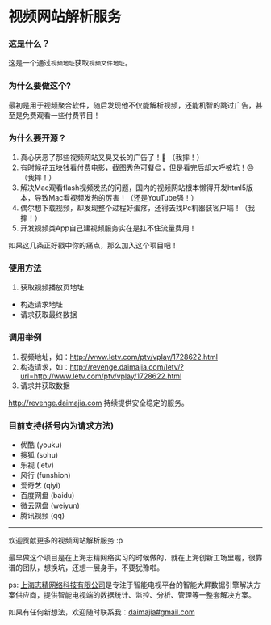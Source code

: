 视频网站解析服务
=======

### 这是什么？

这是一个通过`视频地址`获取`视频文件地址`。

### 为什么要做这个?

最初是用于视频聚合软件，随后发现他不仅能解析视频，还能机智的跳过广告，甚至是免费观看一些付费节目！

### 为什么要开源？

1.	真心厌恶了那些视频网站又臭又长的广告了！:triumph: （我摔！）
2.	有时候花五块钱看付费电影，截图秀色可餐:heart_eyes:，但是看完后却大呼被坑！:angry: （我摔！）
3.	解决Mac观看flash视频发热的问题，国内的视频网站根本懒得开发html5版本，导致Mac看视频发热的厉害！（还是YouTube强！）
4.	偶尔想下载视频，却发现整个过程好蛋疼，还得去找Pc机器装客户端！（我摔！）
3.	开发视频类App自己建视频服务实在是扛不住流量费用！

如果这几条正好戳中你的痛点，那么加入这个项目吧！


### 使用方法

1.	获取视频播放页地址
*	构造请求地址
*	请求获取最终数据

### 调用举例

1.	视频地址，如：<http://www.letv.com/ptv/vplay/1728622.html>
2.	构造请求，如：<http://revenge.daimajia.com/letv/?url=http://www.letv.com/ptv/vplay/1728622.html>
3.	请求并获取数据

<http://revenge.daimajia.com> 持续提供安全稳定的服务。


### 目前支持(括号内为请求方法)

*	优酷 		(youku)
*	搜狐  		(sohu)
*	乐视			(letv)
*	风行			(funshion)
*	爱奇艺		(qiyi)
*	百度网盘		(baidu)
*	微云网盘		(weiyun)
*	腾讯视频		(qq)


-------------------

欢迎贡献更多的视频网站解析服务 :p

最早做这个项目是在上海志精网络实习的时候做的，就在上海创新工场里喔，很靠谱的团队，想换坑，还想一展身手，不要犹豫啦。

ps: [上海志精网络科技有限公司](http://www.joyplus.tv/)是专注于智能电视平台的智能大屏数据引擎解决方案供应商，提供智能电视端的数据统计、监控、分析、管理等一整套解决方案。

如果有任何新想法，欢迎随时联系我：[daimajia#gmail.com](mailto:daimajia@gmail.com)

